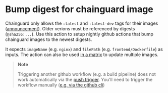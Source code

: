 # Bump digest for chainguard image

Chainguard only allows the `:latest` and `:latest-dev` tags for their images ([announcement](https://www.chainguard.dev/unchained/a-guide-on-how-to-use-chainguard-images-for-public-catalog-tier-users)). Older verions must be referenced by digests (`@sha256:...`). Use this action to setup nightly github actions that bump chainguard images to the newest digests.

It expects `imageName` (e.g. `nginx`) and `filePath` (e.g. `frontend/Dockerfile`) as inputs. The action can also be used [in a matrix](https://github.com/digitalservicebund/ris-backend-service/blob/141a80325c271fa0a6f36ca5a6a03618fe110142/.github/workflows/bump_images.yml#L17) to update multiple images.

> **Note**
>
> Triggering another github workflow (e.g. a build pipeline) does not work automatically via the [push trigger](https://docs.github.com/en/actions/using-workflows/events-that-trigger-workflows#push). You'll need to trigger the workflow manually ([e.g. via the github cli](https://github.com/digitalservicebund/ris-backend-service/blob/141a80325c271fa0a6f36ca5a6a03618fe110142/.github/workflows/bump_images.yml#L28))
